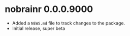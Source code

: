 # nobrainr 0.0.0.9000

* Added a `NEWS.md` file to track changes to the package.
* Initial release, super beta
